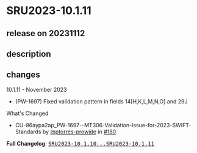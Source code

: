 # SRU2023-10.1.11

## release on 20231112

## description

## changes

10.1.11 - November 2023

* (PW-1697) Fixed validation pattern in fields 14[H,K,L,M,N,O] and 29J

What's Changed

* CU-86aypa2ap_PW-1697--MT306-Validation-Issue-for-2023-SWIFT-Standards by <a class="user-mention notranslate" data-hovercard-type="user" data-hovercard-url="/users/ptorres-prowide/hovercard" data-octo-click="hovercard-link-click" data-octo-dimensions="link_type:self" href="https://github.com/ptorres-prowide">@ptorres-prowide</a> in <a class="issue-link js-issue-link" data-error-text="Failed to load title" data-id="1988567912" data-permission-text="Title is private" data-url="https://github.com/prowide/prowide-core/issues/180" data-hovercard-type="pull_request" data-hovercard-url="/prowide/prowide-core/pull/180/hovercard" href="https://github.com/prowide/prowide-core/pull/180">#180</a>

<strong>Full Changelog</strong>: <a class="commit-link" href="https://github.com/prowide/prowide-core/compare/SRU2023-10.1.10...SRU2023-10.1.11"><tt>SRU2023-10.1.10...SRU2023-10.1.11</tt></a>

